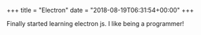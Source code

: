 +++
title = "Electron"
date = "2018-08-19T06:31:54+00:00"
+++

Finally started learning electron js. I like being a programmer!
			